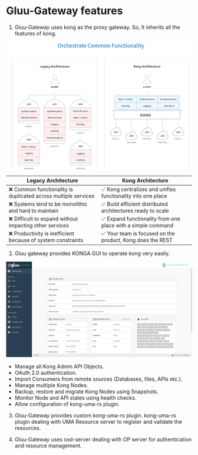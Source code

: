 # Gluu-Gateway features

1. Gluu-Gateway uses kong as the proxy gateway. So, It inherits all the features of kong.

![Orchestrate Common Functionality](kong-feature.png)

| Legacy Architecture | Kong Architecture |
|---------------------|-------------------|
| :x: Common functionality is duplicated across multiple services | :white_check_mark: Kong centralizes and unifies functionality into one place |
| :x: Systems tend to be monolithic and hard to maintain | :white_check_mark: Build efficient distributed architectures ready to scale |
| :x: Difficult to expand without impacting other services | :white_check_mark: Expand functionality from one place with a simple command |
| :x: Productivity is inefficient because of system constraints | :white_check_mark: Your team is focused on the product, Kong does the REST |

2. Gluu gateway provides KONGA GUI to operate kong very easily.

![konga](konga.png)

- Manage all Kong Admin API Objects.
- OAuth 2.0 authentication.
- Import Consumers from remote sources (Databases, files, APIs etc.).
- Manage multiple Kong Nodes.
- Backup, restore and migrate Kong Nodes using Snapshots.
- Monitor Node and API states using health checks.
- Allow configuration of kong-uma-rs plugin.

3. Gluu-Gateway provides custom kong-uma-rs plugin. kong-uma-rs plugin dealing with UMA Resource server to register and validate the resources.

4. Gluu-Gateway uses oxd-server dealing with OP server for authentication and resource management.
